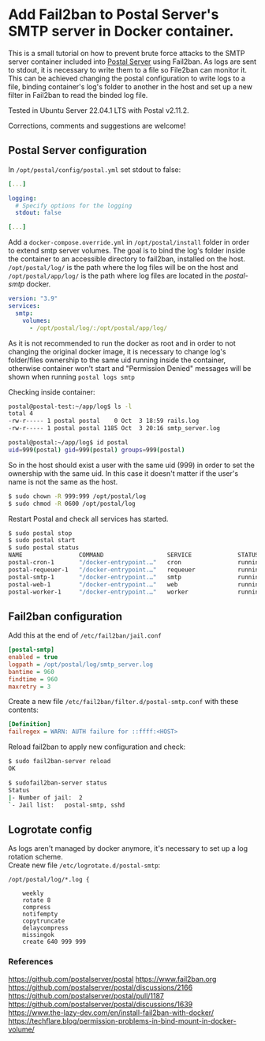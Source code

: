 # Add Fail2ban to Postal Server's SMTP server in Docker container.

This is a small tutorial on how to prevent brute force attacks to the SMTP server container included into [Postal Server](https://github.com/postalserver/postal) using Fail2ban. As logs are sent to stdout, it is necessary to write them to a file so File2ban can monitor it. This can be achieved changing the postal configuration to write logs to a file, binding container's log's folder to another in the host and set up a new filter in Fail2ban to read the binded log file.

Tested in Ubuntu Server 22.04.1 LTS with Postal v2.11.2.

Corrections, comments and suggestions are welcome!


## Postal Server configuration

In ```/opt/postal/config/postal.yml``` set stdout to false:
```yaml
[...]

logging:
  # Specify options for the logging
  stdout: false

[...]
```

Add a ```docker-compose.override.yml``` in ```/opt/postal/install``` folder in order to extend smtp server volumes. The goal is to bind the log's folder inside the container to an accessible directory to fail2ban, installed on the host.
 ```/opt/postal/log/``` is the path where the log files will be on the host and ```/opt/postal/app/log/``` is the path where log files are located in the _postal-smtp_ docker.

```yaml
version: "3.9"
services:
  smtp:
    volumes:
      - /opt/postal/log/:/opt/postal/app/log/

```

As it is not recommended to run the docker as root and in order to not changing the original docker image, it is necessary to change log's folder/files ownership to the same uid running inside the container, otherwise container won't start and "Permission Denied" messages will be shown when running ```postal logs smtp```

Checking inside container:
```bash
postal@postal-test:~/app/log$ ls -l
total 4
-rw-r----- 1 postal postal    0 Oct  3 18:59 rails.log
-rw-r----- 1 postal postal 1185 Oct  3 20:16 smtp_server.log

postal@postal:~/app/log$ id postal
uid=999(postal) gid=999(postal) groups=999(postal)
```
So in the host should exist a user with the same uid (999) in order to set the ownership with the same uid. In this case it doesn't matter if the user's name is not the same as the host.
```bash
$ sudo chown -R 999:999 /opt/postal/log
$ sudo chmod -R 0600 /opt/postal/log
```

Restart Postal and check all services has started.

```bash
$ sudo postal stop
$ sudo postal start
$ sudo postal status
NAME                COMMAND                  SERVICE             STATUS              PORTS
postal-cron-1       "/docker-entrypoint.…"   cron                running             
postal-requeuer-1   "/docker-entrypoint.…"   requeuer            running             
postal-smtp-1       "/docker-entrypoint.…"   smtp                running             
postal-web-1        "/docker-entrypoint.…"   web                 running             
postal-worker-1     "/docker-entrypoint.…"   worker              running             

```

## Fail2ban configuration
Add this at the end of ```/etc/fail2ban/jail.conf```

```ini
[postal-smtp]
enabled = true
logpath = /opt/postal/log/smtp_server.log
bantime = 960
findtime = 960
maxretry = 3
```

Create a new file ```/etc/fail2ban/filter.d/postal-smtp.conf``` with these contents:
```ini
[Definition]
failregex = WARN: AUTH failure for ::ffff:<HOST>
```
Reload fail2ban to apply new configuration and check:
```bash
$ sudo fail2ban-server reload
OK  

$ sudofail2ban-server status
Status
|- Number of jail:	2
`- Jail list:	postal-smtp, sshd
```

## Logrotate config
As logs aren't managed by docker anymore, it's necessary to set up a log rotation scheme.  
Create new file ```/etc/logrotate.d/postal-smtp```:
```
/opt/postal/log/*.log {

    weekly
    rotate 8
    compress
    notifempty
    copytruncate
    delaycompress
    missingok
    create 640 999 999
```

### References
https://github.com/postalserver/postal 
https://www.fail2ban.org
https://github.com/postalserver/postal/discussions/2166  
https://github.com/postalserver/postal/pull/1187  
https://github.com/postalserver/postal/discussions/1639  
https://www.the-lazy-dev.com/en/install-fail2ban-with-docker/  
https://techflare.blog/permission-problems-in-bind-mount-in-docker-volume/  